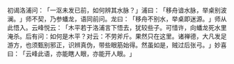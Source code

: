 初谒洛浦问：​「一沤未发已前，如何辨其水脉？​」浦曰：​「移舟谙水脉，举桌别波澜。​」师不契，乃参蟠龙，语同前问。龙曰：​「移舟不别水，举桌即迷源。​」师从此悟入。云峰悦云：​「木平若于洛浦言下悟去，犹较些子。可惜许，向蟠龙死水里淹杀。后有问：如何是木平？对云：不劳斧斤。果然只在这里。诸禅德，大凡发足游方，也须甄别邪正，识辨真伪，带些眼筋始得。然虽如是，贼过后张弓。​」妙喜曰：​「云峰此语，亦能瞎人眼，亦能开人眼。​」